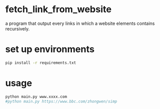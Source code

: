 # fetch_link_from_website
a program that output every links in which a website elements contains recursively.
# set up environments
```sh
pip install -r requirements.txt
``` 
# usage
```python
python main.py www.xxxx.com
#python main.py https://www.bbc.com/zhongwen/simp
```